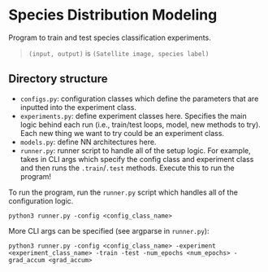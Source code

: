 # Species Distribution Modeling 

Program to train and test species classification experiments. 

> `(input, output)` is `(Satellite image, species label)`

## Directory structure 

- `configs.py`: configuration classes which define the parameters that are inputted into the experiment class. 
- `experiments.py`: define experiment classes here. Specifies the main logic behind each run (i.e., train/test loops, model, new methods to try). Each new thing we want to try could be an experiment class. 
- `models.py`: define NN architectures here. 
- `runner.py`: runner script to handle all of the setup logic. For example, takes in CLI args which specify the config class and experiment class and then runs the `.train`/`.test` methods. Execute this to run the program! 


To run the program, run the `runner.py` script which handles all of the configuration logic.  

```
python3 runner.py -config <config_class_name>
```

More CLI args can be specified (see argparse in `runner.py`): 

```
python3 runner.py -config <config_class_name> -experiment <experiment_class_name> -train -test -num_epochs <num_epochs> -grad_accum <grad_accum>
```

